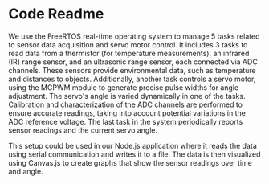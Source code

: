 # Code Readme

We use the FreeRTOS real-time operating system to manage 5 tasks related to sensor data acquisition and servo motor control. It includes 3 tasks to read data from a thermistor (for temperature measurements), an infrared (IR) range sensor, and an ultrasonic range sensor, each connected via ADC channels. These sensors provide environmental data, such as temperature and distances to objects. Additionally, another task controls a servo motor, using the MCPWM module to generate precise pulse widths for angle adjustment. The servo's angle is varied dynamically in one of the tasks. Calibration and characterization of the ADC channels are performed to ensure accurate readings, taking into account potential variations in the ADC reference voltage. The last task in the system periodically reports sensor readings and the current servo angle. 

This setup could be used in our Node.js application where it reads the data using serial communication and writes it to a file. The data is then visualized using Canvas.js to create graphs that show the sensor readings over time and angle.
